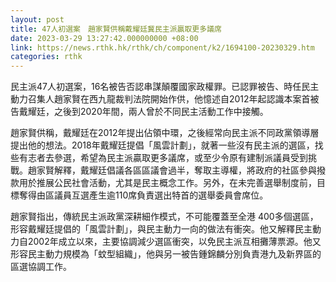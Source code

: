 ```yaml
---
layout: post
title: 47人初選案　趙家賢供稱戴耀廷冀民主派贏取更多議席
date: 2023-03-29 13:27:42.000000000 +08:00
link: https://news.rthk.hk/rthk/ch/component/k2/1694100-20230329.htm
categories: rthk
---
```


民主派47人初選案，16名被告否認串謀顛覆國家政權罪。已認罪被告、時任民主動力召集人趙家賢在西九龍裁判法院開始作供，他憶述自2012年起認識本案首被告戴耀廷，之後到2020年間，兩人曾於不同民主活動工作中接觸。

趙家賢供稱，戴耀廷在2012年提出佔領中環，之後經常向民主派不同政黨領導層提出他的想法。2018年戴耀廷提倡「風雲計劃」，就著一些沒有民主派的選區，找些有志者去參選，希望為民主派贏取更多議席，或至少令原有建制派議員受到挑戰。趙家賢解釋，戴耀廷倡議各區區議會過半，奪取主導權，將政府的社區參與撥款用於推展公民社會活動，尤其是民主概念工作。另外，在未完善選舉制度前，目標奪得由區議員互選產生逾110席負責選出特首的選舉委員會席位。

趙家賢指出，傳統民主派政黨深耕細作模式，不可能覆蓋至全港 400多個選區，形容戴耀廷提倡的「風雲計劃」，與民主動力一向的做法有衝突。他又解釋民主動力自2002年成立以來，主要協調減少選區衝突，以免民主派互相攤薄票源。他又形容民主動力規模為「蚊型組織」，他與另一被告鍾錦麟分別負責港九及新界區的區選協調工作。
